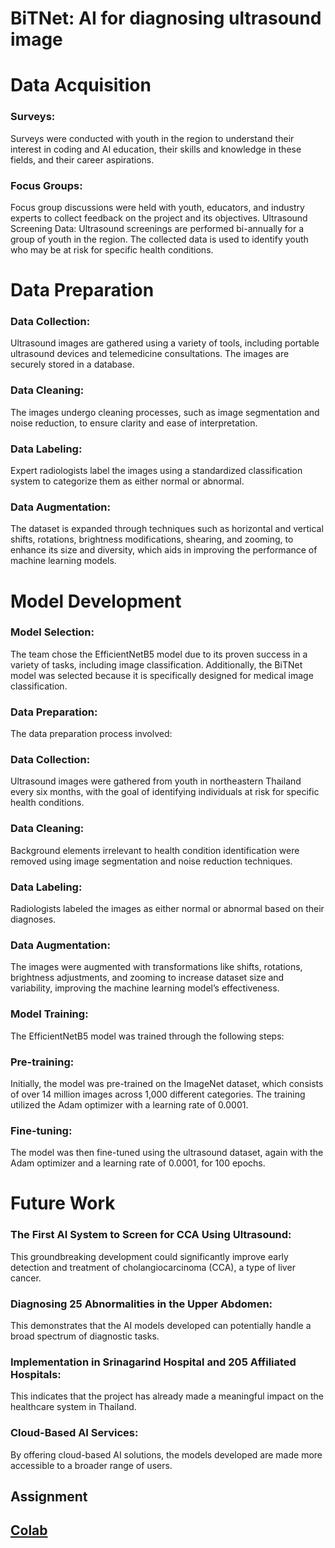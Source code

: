 <h1>BiTNet: AI for diagnosing ultrasound image</h1>

<h1>Data Acquisition</h1>
<h3>Surveys:</h3> Surveys were conducted with youth in the region to understand their interest in coding and AI education, their skills and knowledge in these fields, and their career aspirations.
<h3>Focus Groups:</h3> Focus group discussions were held with youth, educators, and industry experts to collect feedback on the project and its objectives.
Ultrasound Screening Data:</h3> Ultrasound screenings are performed bi-annually for a group of youth in the region. The collected data is used to identify youth who may be at risk for specific health conditions.
<h1>Data Preparation</h1>
<h3>Data Collection:</h3> Ultrasound images are gathered using a variety of tools, including portable ultrasound devices and telemedicine consultations. The images are securely stored in a database.
<h3>Data Cleaning:</h3> The images undergo cleaning processes, such as image segmentation and noise reduction, to ensure clarity and ease of interpretation.
<h3>Data Labeling:</h3> Expert radiologists label the images using a standardized classification system to categorize them as either normal or abnormal.
<h3>Data Augmentation:</h3> The dataset is expanded through techniques such as horizontal and vertical shifts, rotations, brightness modifications, shearing, and zooming, to enhance its size and diversity, which aids in improving the performance of machine learning models.
<h1>Model Development</h1>
<h3>Model Selection:</h3> The team chose the EfficientNetB5 model due to its proven success in a variety of tasks, including image classification. Additionally, the BiTNet model was selected because it is specifically designed for medical image classification.

<h3>Data Preparation:</h3> The data preparation process involved:

<h3>Data Collection:</h3> Ultrasound images were gathered from youth in northeastern Thailand every six months, with the goal of identifying individuals at risk for specific health conditions.
<h3>Data Cleaning:</h3> Background elements irrelevant to health condition identification were removed using image segmentation and noise reduction techniques.
<h3>Data Labeling:</h3> Radiologists labeled the images as either normal or abnormal based on their diagnoses.
<h3>Data Augmentation:</h3> The images were augmented with transformations like shifts, rotations, brightness adjustments, and zooming to increase dataset size and variability, improving the machine learning model’s effectiveness.
<h3>Model Training:</h3> The EfficientNetB5 model was trained through the following steps:

<h3>Pre-training:</h3> Initially, the model was pre-trained on the ImageNet dataset, which consists of over 14 million images across 1,000 different categories. The training utilized the Adam optimizer with a learning rate of 0.0001.
<h3>Fine-tuning:</h3> The model was then fine-tuned using the ultrasound dataset, again with the Adam optimizer and a learning rate of 0.0001, for 100 epochs.
<h1>Future Work</h1>
<h3>The First AI System to Screen for CCA Using Ultrasound:</h3> This groundbreaking development could significantly improve early detection and treatment of cholangiocarcinoma (CCA), a type of liver cancer.
<h3>Diagnosing 25 Abnormalities in the Upper Abdomen:</h3> This demonstrates that the AI models developed can potentially handle a broad spectrum of diagnostic tasks.
<h3>Implementation in Srinagarind Hospital and 205 Affiliated Hospitals:</h3> This indicates that the project has already made a meaningful impact on the healthcare system in Thailand.
<h3>Cloud-Based AI Services:</h3> By offering cloud-based AI solutions, the models developed are made more accessible to a broader range of users.
<h2>Assignment<h2>
<a href="https://colab.research.google.com/drive/1cUQEIiOHrz-0B7ajSwIcNR2_n6bPO5HL#scrollTo=CLxZvjgHAeZ0">Colab</a>
